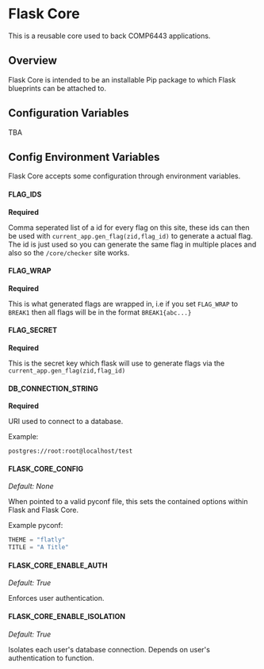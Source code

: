 # Flask Core

This is a reusable core used to back COMP6443 applications.

## Overview

Flask Core is intended to be an installable Pip package to which Flask blueprints can be attached to.

## Configuration Variables

TBA

## Config Environment Variables

Flask Core accepts some configuration through environment variables.

#### FLAG_IDS

**Required**

Comma seperated list of a id for every flag on this site, these ids can then be used with `current_app.gen_flag(zid,flag_id)` to generate a actual flag. The id is just used so you can generate the same flag in multiple places and also so the `/core/checker` site works. 

#### FLAG_WRAP

**Required**

This is what generated flags are wrapped in, i.e if you set `FLAG_WRAP` to `BREAK1` then all flags will be in the format `BREAK1{abc...}`

#### FLAG_SECRET

**Required**

This is the secret key which flask will use to generate flags via the `current_app.gen_flag(zid,flag_id)`

#### DB_CONNECTION_STRING

**Required**

URI used to connect to a database.

Example:

```
postgres://root:root@localhost/test
``` 

#### FLASK_CORE_CONFIG

*Default: None*

When pointed to a valid pyconf file, this sets the contained options within Flask and Flask Core.

Example pyconf:

```python
THEME = "flatly"
TITLE = "A Title"
```

#### FLASK_CORE_ENABLE_AUTH

*Default: True*

Enforces user authentication.

#### FLASK_CORE_ENABLE_ISOLATION

*Default: True*

Isolates each user's database connection. Depends on user's authentication to function.
